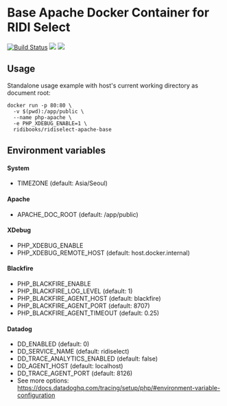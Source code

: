 Base Apache Docker Container for RIDI Select
========================================================

[![Build Status](https://travis-ci.org/ridibooks-docker/ridiselect-apache-base.svg?branch=master)](https://travis-ci.org/ridibooks-docker/ridiselect-apache-base)
[![](https://images.microbadger.com/badges/version/ridibooks/ridiselect-apache-base.svg)](http://microbadger.com/images/ridibooks/ridiselect-apache-base "Get your own version badge on microbadger.com")
[![](https://images.microbadger.com/badges/image/ridibooks/ridiselect-apache-base.svg)](http://microbadger.com/images/ridibooks/ridiselect-apache-base "Get your own version badge on microbadger.com")

Usage
-----

Standalone usage example with host's current working directory as document root:
```
docker run -p 80:80 \
  -v $(pwd):/app/public \
  --name php-apache \
  -e PHP_XDEBUG_ENABLE=1 \
  ridibooks/ridiselect-apache-base
```

## Environment variables

#### System
- TIMEZONE (default: Asia/Seoul)

#### Apache
- APACHE_DOC_ROOT (default: /app/public)

#### XDebug
- PHP_XDEBUG_ENABLE
- PHP_XDEBUG_REMOTE_HOST (default: host.docker.internal)

#### Blackfire
- PHP_BLACKFIRE_ENABLE
- PHP_BLACKFIRE_LOG_LEVEL (default: 1)
- PHP_BLACKFIRE_AGENT_HOST (default: blackfire)
- PHP_BLACKFIRE_AGENT_PORT (default: 8707)
- PHP_BLACKFIRE_AGENT_TIMEOUT (default: 0.25)

#### Datadog
- DD_ENABLED (default: 0)
- DD_SERVICE_NAME (default: ridiselect)
- DD_TRACE_ANALYTICS_ENABLED (default: false)
- DD_AGENT_HOST (default: localhost)
- DD_TRACE_AGENT_PORT (default: 8126)
- See more options: https://docs.datadoghq.com/tracing/setup/php/#environment-variable-configuration

